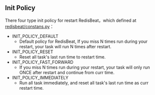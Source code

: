 ## Init Policy

There four type init policy for restart RedisBeat，which defined at [redisbeat/constans.py]()：

- INIT_POLICY_DEFAULT
	- Default policy for RedisBeat, If you miss N times run during your restart, your task will run N times after restart.
- INIT_POLICY_RESET
	- Reset all task's last run time to restart time.
- INIT_POLICY_FAST_FORWARD
	- If you miss N times run during your restart, your task will only run ONCE after restart and continue from curr time.
- INIT_POLICY_IMMEDIATELY
	- Run all task immediately, and reset all task's last run time as curr restart time.
